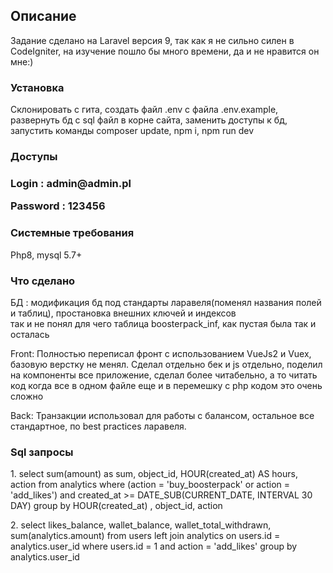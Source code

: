 
<h2>Описание</h2>

<p>Задание сделано на Laravel версия 9, так как я не сильно силен в CodeIgniter, на изучение пошло бы много времени, да и не нравится он мне:)</p>

<h3>Установка</h3>

<p>Склонировать с гита, создать файл .env с файла .env.example, развернуть бд с sql файл в корне сайта, заменить доступы к бд, запустить команды composer update, npm i, npm run dev</p>  

<h3>Доступы<h3>

<p>Login : admin@admin.pl</p>
<p>Password : 123456</p>

<h3>Системные требования</h3>

<p>Php8, mysql 5.7+</p>

<h3>Что сделано</h3>

<p>БД : модификация бд под стандарты ларавеля(поменял названия полей и таблиц), простановка внешних ключей и индексов<br>
   так и не понял для чего таблица boosterpack_inf, как пустая была так и осталась
    </p>
<p>Front: Полностью переписал фронт с использованием VueJs2 и Vuex, базовую верстку не менял. Сделал отдельно бек и js отдельно, поделил на компоненты все приложение, сделал более читабельно, а то читать код когда все в одном файле еще и в перемешку с php кодом это очень сложно </p>
<p>Back: Транзакции использовал для работы с балансом, остальное все стандартное, по best practices ларавеля. 

<h3>Sql запросы</h3>

<p>1. select sum(amount) as sum, object_id, HOUR(created_at) AS hours, action from analytics where
       (action = 'buy_boosterpack' or action = 'add_likes')
       and created_at >= DATE_SUB(CURRENT_DATE, INTERVAL 30 DAY)
         group by HOUR(created_at) , object_id, action </p>
<p>2. select likes_balance, wallet_balance, wallet_total_withdrawn, sum(analytics.amount) from users 
    left join analytics on users.id = analytics.user_id  
    where users.id = 1 and action = 'add_likes' group by analytics.user_id</>